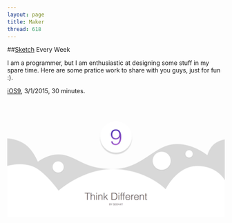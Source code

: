 ```yaml
---
layout: page
title: Maker
thread: 618
---
```


##[Sketch](http://bohemiancoding.com/) Every Week

I am a programmer, but I am enthusiastic at designing some stuff in my spare time. Here are some pratice work to share with you guys, just for fun :).

[iOS9](http://goo.gl/mvkPUh), 3/1/2015, 30 minutes.
![Alt text](/images/sketch/iOS9.png)